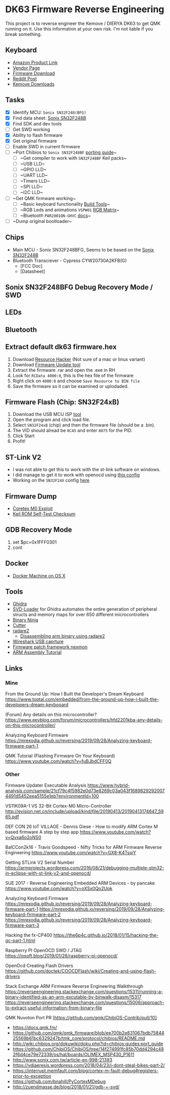 # DK63 Firmware Reverse Engineering

This project is to reverse engineer the Kemove / DIERYA DK63 to get QMK running on it.
Use this information at your own risk. I'm not liable if you break something.

## Keyboard

* [Amazon Product Link](https://www.amazon.com/dp/B092DDFKDB)
* [Vendor Page](https://kmovetech.com/dierya-mechanical-gaming-keyboard-rgb-bluetooth40-wired-wireless-multi-device-iphone-android-mobile-pc-p0013.html)
* [Firmware Download](https://kmovetech.com/art/download-a0038.html)
* [Reddit Post](https://www.reddit.com/r/embedded/comments/e4iriu/keyboard_mcu_help/)
* [Kemove Downloads](http://www.kemovebbs.com/softdownload/?C=M;O=A)

## Tasks

- [x] Identify MCU: `Sonix SN32F248(BFG)`
- [x] Find data sheet: [Sonix SN32F248B](https://www.sonix.com.tw/files/1/EABD74BA08999753E050007F01000231)
- [x] Find SDK and dev tools
- [ ] Get SWD working
- [x] Ability to flash firmware
- [x] Get original firmware
- [ ] Enable SWD in current firmware
- [ ] ~Port Chibios to `Sonix SN32F248BF` [porting guide](http://wiki.chibios.org/dokuwiki/doku.php?id=chibios:guides:port_guide)~
    - [ ] ~Get compiler to work with `SN32F248BF` Keil packs~
    - [ ] ~USB LLD~
    - [ ] ~GPIO LLD~
    - [ ] ~UART LLD~
    - [ ] ~Timers LLD~
    - [ ] ~SPI LLD~
    - [ ] ~I2C LLD~
- [ ] ~Get QMK firmware working~
    - [ ] ~Basic keyboard functionality [Build Tools](https://docs.qmk.fm/#/getting_started_build_tools)~
    - [ ] ~RGB Leds and animations `VSPW01` [RGB Matrix](https://docs.qmk.fm/#/feature_rgb_matrix)~
    - [ ] ~Bluetooth `PAR2801QN-GHVC` [docs](https://docs.qmk.fm/#/feature_bluetooth)~
- [ ] ~Dump original bootloader~

## Chips
* Main MCU - Sonix SN32F248BFG, Seems to be based on the [Sonix SN32F248B](https://www.sonix.com.tw/files/1/EABD74BA08999753E050007F01000231)
* Bluetooth Transciever - Cypress CYW20730A2KFB(G)
    * [FCC Doc]
    * [Datasheet]

## Sonix SN32F248BFG Debug Recovery Mode / SWD
## LEDs
## Bluetooth

## Extract default dk63 firmware.hex
1. Download [Resource Hacker](http://www.angusj.com/resourcehacker/) (Not sure of a mac or linux variant)
2. Download [Firmware Update tool](https://kmovetech.com/DIERYA%20&%20Kemove%20Wired%20mode%20firmware%20update.rar)
3. Extract the firmware .rar and open the .exe in RH
4. Look for `RCData 4000:0`, this is the hex file of the firmware
5. Right click on `4000:0` and choose `Save Resource to BIN file`
6. Save the firmware so it can be examined or uplodaded.

## Firmware Flash (Chip: SN32F24xB)
1. Download the USB MCU ISP [tool](http://www.sonix.com.tw/files/1/8226BAA772296B66E050007F010014EB)
2. Open the program and click load file.
3. Select `SN32F24xB` (chip) and then the firmware file (should be a .bin).
4. The VID should alread be `0C45` and enter `8075` for the PID.
5. Click Start
6. Profit!

## ST-Link V2
* I was not able to get this to work with the st-link software on windows.
* I did manage to get it to work with openocd using [this config](https://github.com/smp4488/dk63/blob/master/stlink.cfg)
* Working on the `SN32F24X` config [here](https://github.com/smp4488/dk63/blob/master/vs11k09a-1.cfg)

## Firmware Dump
* [Coretex M0 Exploit](https://blog.includesecurity.com/2015/11/NordicSemi-ARM-SoC-Firmware-dumping-technique.html?m=1&utm_source=share&utm_medium=ios_app&utm_name=iossmf)
* [Keil ROM Self-Test Checksum](http://www.keil.com/appnotes/files/an277.pdf)

## GDB Recovery Mode
1. set $pc=0x1FFF0301
2. cont

## Docker
* [Docker Machine on OS X](http://gw.tnode.com/docker/docker-machine-with-usb-support-on-windows-macos/)

## Tools
* [Ghidra](https://ghidra-sre.org/)
* [SVD-Loader](https://leveldown.de/blog/svd-loader/) for Ghidra automates the entire generation of peripheral structs and memory maps for over 650 different microcontrollers
* [Binary Ninja](https://binary.ninja/)
* [Cutter](https://cutter.re/)
* [radare2](https://github.com/radareorg/radare2)
    * [Disassembling arm binary using radare2](https://gist.github.com/JamesHagerman/8d7bfac873fa6b0109b2e68f58d34f35)
* [Wireshark USB caprture](https://wiki.wireshark.org/CaptureSetup/USB)
* [Firmware patch framework nexmon](https://github.com/seemoo-lab/nexmon)
* [ARM Assembly Tutorial](https://azeria-labs.com/writing-arm-assembly-part-1/)

## Links
### Mine
From the Ground Up: How I Built the Developer's Dream Keyboard
https://www.toptal.com/embedded/from-the-ground-up-how-i-built-the-developers-dream-keybooard

(Forum) Any details on this microcontroller? 
https://www.eevblog.com/forum/microcontrollers/hfd2201kba-any-details-on-this-microcontroller/

Analyzing Keyboard Firmware
https://mrexodia.github.io/reversing/2019/09/28/Analyzing-keyboard-firmware-part-1

QMK Tutorial (Flashing Firmware On Your Keyboard)
https://www.youtube.com/watch?v=fuBJbdCFF0Q

### Other
Firmware Updater Executable Analysis
https://www.hybrid-analysis.com/sample/21cf79c4f5982e0d73e8269c03a043f16898292920074491d5452eea5155e1eb?environmentId=100

VS11K09A-1 VS 32-Bit Cortex-M0 Micro-Controller
http://evision.net.cn/include/upload/kind/file/20190413/20190413174647_5965.pdf

DEF CON 26 IoT VILLAGE - Dennis Giese - How to modify ARM Cortex M based firmware A step by step app
https://www.youtube.com/watch?v=Qvxa6o2oNS0

BalCCon2k16 - Travis Goodspeed - Nifty Tricks for ARM Firmware Reverse Engineering
https://www.youtube.com/watch?v=GX8-K4TssjY

Getting STLink V2 Serial Number
https://armprojects.wordpress.com/2016/08/21/debugging-multiple-stm32-in-eclipse-with-st-link-v2-and-openocd/

SUE 2017 - Reverse Engineering Embedded ARM Devices - by pancake
https://www.youtube.com/watch?v=oXSx0Qo2Upk

Analyzing Keyboard Firmware
https://mrexodia.github.io/reversing/2019/09/28/Analyzing-keyboard-firmware-part-1
https://mrexodia.github.io/reversing/2019/09/28/Analyzing-keyboard-firmware-part-2
https://mrexodia.github.io/reversing/2019/09/28/Analyzing-keyboard-firmware-part-3

Hacking the fx-CP400
https://the6p4c.github.io/2018/01/15/hacking-the-gc-part-1.html

Raspberry PI OpenOCD SWD / JTAG
https://iosoft.blog/2019/01/28/raspberry-pi-openocd/

OpenOcd Creating Flash Drivers
https://github.com/doctek/COOCDFlash/wiki/Creating-and-using-flash-drivers

Stack Exchange ARM Firmware Reverse Engineering Walkthrough
https://reverseengineering.stackexchange.com/questions/15311/running-a-binary-identified-as-an-arm-excutable-by-binwalk-disasm/15317
https://reverseengineering.stackexchange.com/questions/15006/approach-to-extract-useful-information-from-binary-file

QMK Nuvoton Port PR
[https://github.com/qmk/ChibiOS-Contrib/pull/10]

* https://docs.qmk.fm/
* https://github.com/qmk/qmk_firmware/blob/ee700b2e831067bdb7584425569b61bc6329247b/tmk_core/protocol/chibios/README.md
* http://wiki.chibios.org/dokuwiki/doku.php?id=chibios:guides:port_guide
* https://github.com/ChibiOS/ChibiOS/tree/14f274991fc85b70dd4294c482f6d4ce79e72339/os/hal/boards/OLIMEX_MSP430_P1611
* http://www.sonix.com.tw/article-en-998-21393
* https://ydiaeresis.wordpress.com/2018/04/23/i-dont-steal-bikes-part-2/
* https://interrupt.memfault.com/blog/cortex-m-fault-debug#registers-prior-to-exception
* https://github.com/bnahill/PyCortexMDebug
* http://zuendmasse.de/blog/2018/01/21/gdb-+-svd/
